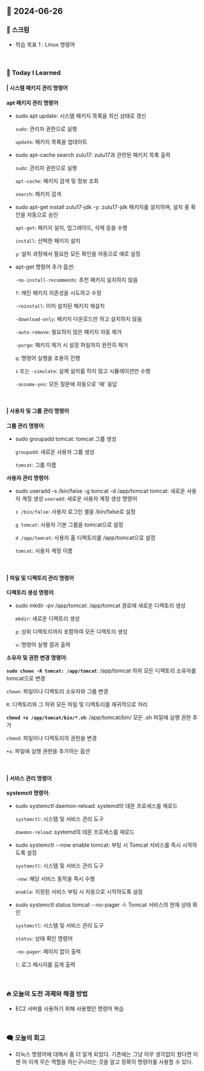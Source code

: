 ## 📆 2024-06-26

### 🔔 스크럼

- 학습 목표 1 : Linux 명령어

<br/>

### 🚀 Today I Learned

#### | 시스템 패키지 관리 명령어

**apt 패키지 관리 명령어**

- sudo apt update: 시스템 패키지 목록을 최신 상태로 갱신

  `sudo`: 관리자 권한으로 실행

  `update`: 패키지 목록을 업데이트

- sudo apt-cache search zulu17: zulu17과 관련된 패키지 목록 출력

  `sudo`: 관리자 권한으로 실행

  `apt-cache`: 패키지 검색 및 정보 조회

  `search`: 패키지 검색

- sudo apt-get install zulu17-jdk -y: zulu17-jdk 패키지를 설치하며, 설치 중 확인을 자동으로 승인

  `apt-get`: 패키지 설치, 업그레이드, 삭제 등을 수행

  `install`: 선택한 패키지 설치

  `y`: 설치 과정에서 필요한 모든 확인을 자동으로 예로 설정

- apt-get 명령어 추가 옵션:

  `-no-install-recommends`: 추천 패키지 설치하지 않음
  
  `f`: 깨진 패키지 의존성을 시도하고 수정
  
  `-reinstall`: 이미 설치된 패키지 재설치
  
  `-download-only`: 패키지 다운로드만 하고 설치하지 않음
  
  `-auto-remove`: 필요하지 않은 패키지 자동 제거
  
  `-purge`: 패키지 제거 시 설정 파일까지 완전히 제거
  
  `q`: 명령어 실행을 조용히 진행
  
  `s` 또는 `-simulate`: 실제 설치를 하지 않고 시뮬레이션만 수행
  
  `-assume-yes`: 모든 질문에 자동으로 '예' 응답  

<br/>

#### | 사용자 및 그룹 관리 명령어

**그룹 관리 명령어**:

- sudo groupadd tomcat: tomcat 그룹 생성
  
  `groupadd`: 새로운 사용자 그룹 생성
  
  `tomcat`: 그룹 이름

**사용자 관리 명령어**:

- sudo useradd -s /bin/false -g tomcat -d /app/tomcat tomcat: 새로운 사용자 계정 생성
  `useradd`: 새로운 사용자 계정 생성 명령어

  `s /bin/false`: 사용자 로그인 셸을 /bin/false로 설정

  `g tomcat`: 사용자 기본 그룹을 tomcat으로 설정

  `d /app/tomcat`: 사용자 홈 디렉토리를 /app/tomcat으로 설정

  `tomcat`: 사용자 계정 이름

<br/>

#### | 파일 및 디렉토리 관리 명령어

**디렉토리 생성 명령어**:

- sudo mkdir -pv /app/tomcat: /app/tomcat 경로에 새로운 디렉토리 생성

  `mkdir`: 새로운 디렉토리 생성

  `p`: 상위 디렉토리까지 포함하여 모든 디렉토리 생성

  `v`: 명령어 실행 결과 출력

**소유자 및 권한 변경 명령어**:

**`sudo chown -R tomcat: /app/tomcat`**: /app/tomcat 하위 모든 디렉토리 소유자를 tomcat으로 변경

`chown`: 파일이나 디렉토리 소유자와 그룹 변경

`R`: 디렉토리와 그 하위 모든 파일 및 디렉토리를 재귀적으로 처리

**`chmod +x /app/tomcat/bin/*.sh`**: /app/tomcat/bin/ 모든 .sh 파일에 실행 권한 추가

`chmod`: 파일이나 디렉토리의 권한을 변경

`+x`: 파일에 실행 권한을 추가하는 옵션

<br/>

#### | 서비스 관리 명령어

**systemctl 명령어**:

- sudo systemctl daemon-reload: systemd의 데몬 프로세스를 재로드

  `systemctl`: 시스템 및 서비스 관리 도구

  `daemon-reload`: systemd의 데몬 프로세스를 재로드

- sudo systemctl --now enable tomcat: 부팅 시 Tomcat 서비스를 즉시 시작하도록 설정

  `systemctl`: 시스템 및 서비스 관리 도구

  `-now`: 해당 서비스 동작을 즉시 수행

  `enable`: 지정된 서비스 부팅 시 자동으로 시작하도록 설정

- sudo systemctl status tomcat --no-pager -l: Tomcat 서비스의 현재 상태 확인

  `systemctl`: 시스템 및 서비스 관리 도구

  `status`: 상태 확인 명령어

  `-no-pager`: 페이지 없이 출력

  `l`: 로그 메시지를 길게 출력

<br/>

### 🔥 오늘의 도전 과제와 해결 방법

- EC2 서버를 사용하기 위해 사용했던 명령어 복습

<br/>

### 🗨️ 오늘의 회고

<!--
- 오늘의 학습 경험에 대한 자유로운 생각이나 느낀 점을 기록합니다.
- 성공적인 점, 개선해야 할 점, 새롭게 시도하고 싶은 방법 등을 포함할 수 있습니다.-->

- 리눅스 명령어에 대해서 좀 더 알게 되었다. 기존에는 그냥 아무 생각없이 쳤다면 이젠 아 이게 무슨 역할을 하는구나라는 것을 알고 정확히 명령어를 사용할 수 있다.
